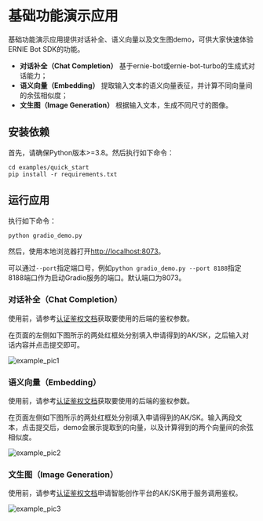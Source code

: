 # 基础功能演示应用

基础功能演示应用提供对话补全、语义向量以及文生图demo，可供大家快速体验ERNIE Bot SDK的功能。

* **对话补全（Chat Completion）** 基于ernie-bot或ernie-bot-turbo的生成式对话能力；
* **语义向量（Embedding）** 提取输入文本的语义向量表征，并计算不同向量间的余弦相似度；
* **文生图（Image Generation）** 根据输入文本，生成不同尺寸的图像。

## 安装依赖

首先，请确保Python版本>=3.8。然后执行如下命令：

```shell
cd examples/quick_start
pip install -r requirements.txt
```

## 运行应用

执行如下命令：

```shell
python gradio_demo.py
```

然后，使用本地浏览器打开[http://localhost:8073](http://localhost:8073)。

可以通过`--port`指定端口号，例如`python gradio_demo.py --port 8188`指定8188端口作为启动Gradio服务的端口。默认端口为8073。

### 对话补全（Chat Completion）

使用前，请参考[认证鉴权文档](../../docs/authentication.md)获取要使用的后端的鉴权参数。

在页面的左侧如下图所示的两处红框处分别填入申请得到的AK/SK，之后输入对话内容并点击提交即可。

![example_pic1](https://user-images.githubusercontent.com/19339784/263580266-af87d38b-1b2e-4839-95a8-0f17678d038c.png)

### 语义向量（Embedding）

使用前，请参考[认证鉴权文档](../../docs/authentication.md)获取要使用的后端的鉴权参数。

在页面左侧如下图所示的两处红框处分别填入申请得到的AK/SK。输入两段文本，点击提交后，demo会展示提取到的向量，以及计算得到的两个向量间的余弦相似度。

![example_pic2](https://user-images.githubusercontent.com/19339784/263580283-9d31a443-5bda-4258-9db7-d8e5e9f56611.png)

### 文生图（Image Generation）

使用前，请参考[认证鉴权文档](../../docs/authentication.md)申请智能创作平台的AK/SK用于服务调用鉴权。

![example_pic3](https://user-images.githubusercontent.com/19339784/263580304-5e1e75ce-dcf5-4b62-8b95-fe3f59be2598.png)
